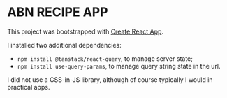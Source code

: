 # ABN RECIPE APP

This project was bootstrapped with [Create React App](https://github.com/facebook/create-react-app).

I installed two additional dependencies:

- `npm install @tanstack/react-query`, to manage server state;
- `npm install use-query-params`, to manage query string state in the url.

I did not use a CSS-in-JS library, although of course typically I would in practical apps.
